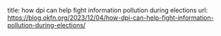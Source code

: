 title: how dpi can help fight information pollution during elections
url: https://blog.okfn.org/2023/12/04/how-dpi-can-help-fight-information-pollution-during-elections/
